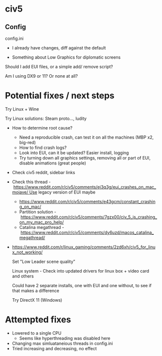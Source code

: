 # civ5

## Config
config.ini
- I already have changes, diff against the default

- Something about Low Graphics for diplomatic screens

Should I add EUI files, or a simple add/ remove script?

Am I using DX9 or 11? Or none at all?

# Potential fixes / next steps

  Try Linux + Wine

  Try Linux solutions: Steam proto…, ludity

- How to determine root cause?
	- Need a reproducible crash, can test it on all the machines (MBP x2, big-red)
	- How to find crash logs?
	- Look into EUI, can it be updated? Easier install, logging
	- Try turning down all graphics settings, removing all or part of EUI, disable animations (great people)
- Check civ5 reddit, sidebar links
- Check this thread - https://www.reddit.com/r/civ5/comments/ej3q3g/eui_crashes_on_mac_mojave/ Use legacy version of EUI maybe
	- https://www.reddit.com/r/civ5/comments/e43gcm/constant_crashing_on_mac/
	- Partition solution - https://www.reddit.com/r/civ5/comments/7gzx00/civ_5_is_crashing_on_my_mac_pro_help/
	- Catalina megathread - https://www.reddit.com/r/civ5/comments/dy6uzd/macos_catalina_megathread/
- https://www.reddit.com/r/linux_gaming/comments/2zd6xh/civ5_for_linux_not_working/

  Set "Low Leader scene quality”

  Linux system - Check into updated drivers for linux box + video card and others

  Could have 2 separate installs, one with EUI and one without, to see if that makes a difference

  Try DirectX 11 (Windows)



# Attempted fixes
- Lowered to a single CPU
  - Seems like hyperthreading was disabled here
- Changing max simluataneious threads in config.ini
 - Tried increasing and decreasing, no effect
